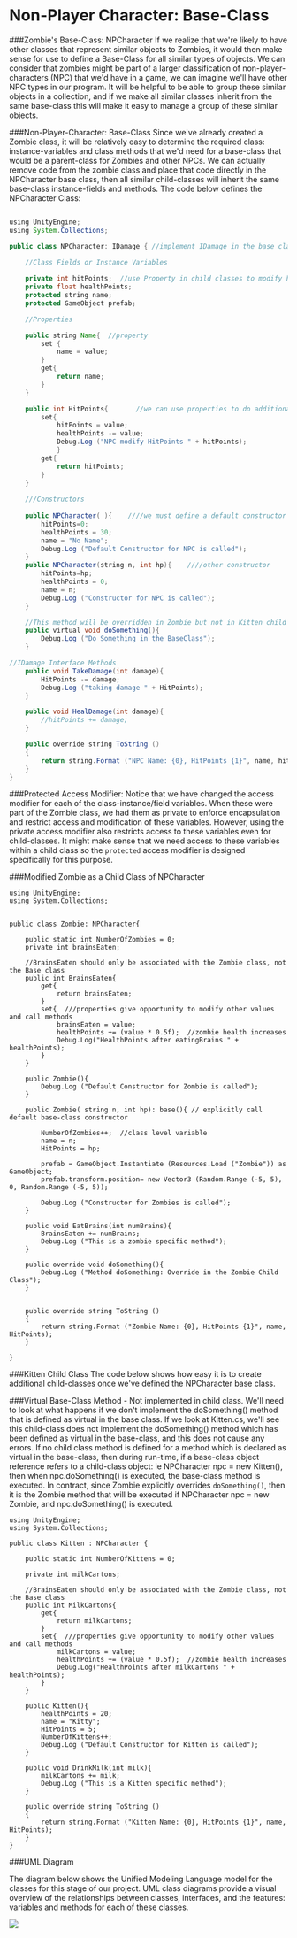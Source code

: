 # Non-Player Character: Base-Class

            
###Zombie's Base-Class: NPCharacter
If we realize that we're likely to have other classes that represent similar objects to Zombies, it would then make sense for use to define a Base-Class for all similar types of objects.  We can consider that zombies might be part of a larger classification of non-player-characters (NPC) that we'd have in a game, we can imagine we'll have other NPC types in our program.  It will be helpful to be able to group these similar objects in a collection, and if we make all similar classes inherit from the same base-class this will make it easy to manage a group of these similar objects.  


###Non-Player-Character: Base-Class
Since we've already created a Zombie class, it will be relatively easy to determine the required class: instance-variables and class methods that we'd need for a base-class that would be a parent-class for Zombies and other NPCs.  We can actually remove code from the zombie class and place that code directly in the NPCharacter base class, then all similar child-classes will inherit the same base-class instance-fields and methods.  The code below defines the NPCharacter Class:

```java

using UnityEngine;
using System.Collections;

public class NPCharacter: IDamage { //implement IDamage in the base class

    //Class Fields or Instance Variables
	
	private int hitPoints;  //use Property in child classes to modify hitPoints
	private float healthPoints;
	protected string name;
	protected GameObject prefab;

    //Properties

	public string Name{  //property
		set {
			name = value;
		}
		get{
			return name;
		}
	}

	public int HitPoints{       //we can use properties to do additional tasks when this modify event was triggered somewhere else in the game
		set{
			hitPoints = value;
			healthPoints -= value;
			Debug.Log ("NPC modify HitPoints " + hitPoints);
			}
		get{
			return hitPoints;
		}
	}
	
    ///Constructors
    
	public NPCharacter( ){    ////we must define a default constructor 
		hitPoints=0;
		healthPoints = 30;
		name = "No Name";
		Debug.Log ("Default Constructor for NPC is called");
	}
	public NPCharacter(string n, int hp){    ////other constructor
		hitPoints=hp;
		healthPoints = 0;
		name = n;
		Debug.Log ("Constructor for NPC is called");
	}

    //This method will be overridden in Zombie but not in Kitten child class
	public virtual void doSomething(){
		Debug.Log ("Do Something in the BaseClass");
	}

//IDamage Interface Methods
	public void TakeDamage(int damage){
		HitPoints -= damage;
		Debug.Log ("taking damage " + HitPoints);
	}

	public void HealDamage(int damage){
		//hitPoints += damage;
	}

	public override string ToString ()
	{
		return string.Format ("NPC Name: {0}, HitPoints {1}", name, hitPoints);
	}
}

```
###Protected Access Modifier:
Notice that we have changed the access modifier for each of the class-instance/field variables.  When these were part of the Zombie class, we had them as private to enforce encapsulation and restrict access and modification of these variables.  However, using the private access modifier also restricts access to these variables even for child-classes.  It might make sense that we need access to these variables within a child class so the `protected` access modifier is designed specifically for this purpose. 

###Modified Zombie as a Child Class of NPCharacter
```
using UnityEngine;
using System.Collections;


public class Zombie: NPCharacter{

	public static int NumberOfZombies = 0;
	private int brainsEaten;

	//BrainsEaten should only be associated with the Zombie class, not the Base class
	public int BrainsEaten{
		get{
			return brainsEaten;
		}
		set{  ///properties give opportunity to modify other values and call methods
			brainsEaten = value;
			healthPoints += (value * 0.5f);  //zombie health increases
			Debug.Log("HealthPoints after eatingBrains " + healthPoints);
		}
	}

	public Zombie(){
		Debug.Log ("Default Constructor for Zombie is called");
	}

	public Zombie( string n, int hp): base(){ // explicitly call default base-class constructor
		
		NumberOfZombies++;  //class level variable
		name = n;
		HitPoints = hp;
	
		prefab = GameObject.Instantiate (Resources.Load ("Zombie")) as GameObject;
		prefab.transform.position= new Vector3 (Random.Range (-5, 5), 0, Random.Range (-5, 5));

		Debug.Log ("Constructor for Zombies is called");
	}

	public void EatBrains(int numBrains){
		BrainsEaten += numBrains;
		Debug.Log ("This is a zombie specific method");
	}

	public override void doSomething(){
		Debug.Log ("Method doSomething: Override in the Zombie Child Class");
	}
		

	public override string ToString ()
	{
		return string.Format ("Zombie Name: {0}, HitPoints {1}", name, HitPoints);
	}

}
```

###Kitten Child Class
The code below shows how easy it is to create additional child-classes once we've defined the NPCharacter base class.  

###Virtual Base-Class Method - Not implemented in child class.
We'll need to look at what happens if we don't implement the doSomething() method that is defined as virtual in the base class.  If we look at Kitten.cs, we'll see this child-class does not implement the doSomething() method which has been defined as virtual in the base-class, and this does not cause any errors. If no child class method is defined for a method which is declared as virtual in the base-class, then during run-time, if a base-class object reference  refers to a child-class object: ie NPCharacter npc = new Kitten(), then when npc.doSomething() is executed, the base-class method is executed.  In contract, since Zombie explicitly overrides `doSomething()`, then it is the Zombie method that will be executed if NPCharacter npc = new Zombie, and npc.doSomething() is executed.

```
using UnityEngine;
using System.Collections;

public class Kitten : NPCharacter {

	public static int NumberOfKittens = 0;

	private int milkCartons;

	//BrainsEaten should only be associated with the Zombie class, not the Base class
	public int MilkCartons{
		get{
			return milkCartons;
		}
		set{  ///properties give opportunity to modify other values and call methods
			milkCartons = value;
			healthPoints += (value * 0.5f);  //zombie health increases
			Debug.Log("HealthPoints after milkCartons " + healthPoints);
		}
	}

	public Kitten(){
		healthPoints = 20;
		name = "Kitty";
		HitPoints = 5;
		NumberOfKittens++; 
		Debug.Log ("Default Constructor for Kitten is called");
	}

	public void DrinkMilk(int milk){
		milkCartons += milk;
		Debug.Log ("This is a Kitten specific method");
	}

	public override string ToString ()
	{
		return string.Format ("Kitten Name: {0}, HitPoints {1}", name, HitPoints);
	}
}
```

###UML Diagram

The diagram below shows the Unified Modeling Language model for the classes for this stage of our project.  UML class diagrams provide a visual overview of the relationships between classes, interfaces, and the features: variables and methods for each of these classes.  

![](NPCharacterUML.png)


